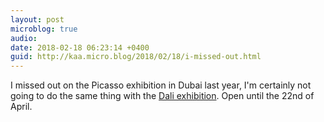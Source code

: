 ```yaml
---
layout: post
microblog: true
audio: 
date: 2018-02-18 06:23:14 +0400
guid: http://kaa.micro.blog/2018/02/18/i-missed-out.html
---
```

I missed out on the Picasso exhibition in Dubai last year, I'm certainly not going to do the same thing with the [Dali exhibition](http://www.salvadordali.ae). Open until the 22nd of April. 
